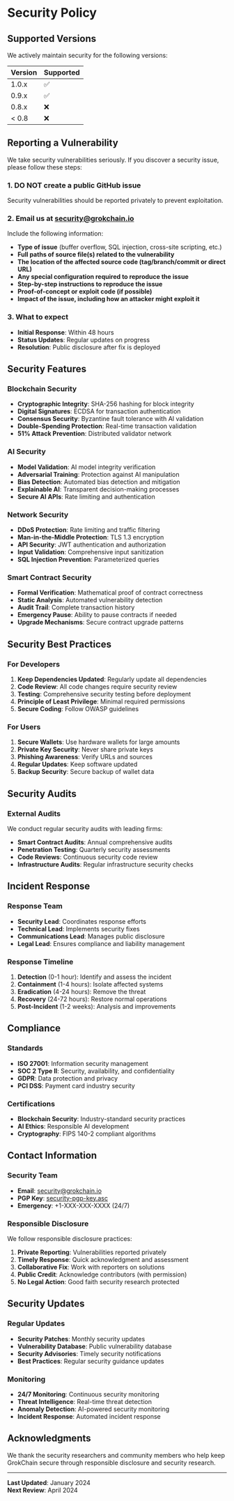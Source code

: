 # Security Policy

## Supported Versions

We actively maintain security for the following versions:

| Version | Supported          |
| ------- | ------------------ |
| 1.0.x   | :white_check_mark: |
| 0.9.x   | :white_check_mark: |
| 0.8.x   | :x:                |
| < 0.8   | :x:                |

## Reporting a Vulnerability

We take security vulnerabilities seriously. If you discover a security issue, please follow these steps:

### 1. **DO NOT** create a public GitHub issue
Security vulnerabilities should be reported privately to prevent exploitation.

### 2. Email us at security@grokchain.io
Include the following information:
- **Type of issue** (buffer overflow, SQL injection, cross-site scripting, etc.)
- **Full paths of source file(s) related to the vulnerability**
- **The location of the affected source code (tag/branch/commit or direct URL)**
- **Any special configuration required to reproduce the issue**
- **Step-by-step instructions to reproduce the issue**
- **Proof-of-concept or exploit code (if possible)**
- **Impact of the issue, including how an attacker might exploit it**

### 3. What to expect
- **Initial Response**: Within 48 hours
- **Status Updates**: Regular updates on progress
- **Resolution**: Public disclosure after fix is deployed

## Security Features

### Blockchain Security
- **Cryptographic Integrity**: SHA-256 hashing for block integrity
- **Digital Signatures**: ECDSA for transaction authentication
- **Consensus Security**: Byzantine fault tolerance with AI validation
- **Double-Spending Protection**: Real-time transaction validation
- **51% Attack Prevention**: Distributed validator network

### AI Security
- **Model Validation**: AI model integrity verification
- **Adversarial Training**: Protection against AI manipulation
- **Bias Detection**: Automated bias detection and mitigation
- **Explainable AI**: Transparent decision-making processes
- **Secure AI APIs**: Rate limiting and authentication

### Network Security
- **DDoS Protection**: Rate limiting and traffic filtering
- **Man-in-the-Middle Protection**: TLS 1.3 encryption
- **API Security**: JWT authentication and authorization
- **Input Validation**: Comprehensive input sanitization
- **SQL Injection Prevention**: Parameterized queries

### Smart Contract Security
- **Formal Verification**: Mathematical proof of contract correctness
- **Static Analysis**: Automated vulnerability detection
- **Audit Trail**: Complete transaction history
- **Emergency Pause**: Ability to pause contracts if needed
- **Upgrade Mechanisms**: Secure contract upgrade patterns

## Security Best Practices

### For Developers
1. **Keep Dependencies Updated**: Regularly update all dependencies
2. **Code Review**: All code changes require security review
3. **Testing**: Comprehensive security testing before deployment
4. **Principle of Least Privilege**: Minimal required permissions
5. **Secure Coding**: Follow OWASP guidelines

### For Users
1. **Secure Wallets**: Use hardware wallets for large amounts
2. **Private Key Security**: Never share private keys
3. **Phishing Awareness**: Verify URLs and sources
4. **Regular Updates**: Keep software updated
5. **Backup Security**: Secure backup of wallet data

## Security Audits

### External Audits
We conduct regular security audits with leading firms:
- **Smart Contract Audits**: Annual comprehensive audits
- **Penetration Testing**: Quarterly security assessments
- **Code Reviews**: Continuous security code review
- **Infrastructure Audits**: Regular infrastructure security checks



## Incident Response

### Response Team
- **Security Lead**: Coordinates response efforts
- **Technical Lead**: Implements security fixes
- **Communications Lead**: Manages public disclosure
- **Legal Lead**: Ensures compliance and liability management

### Response Timeline
1. **Detection** (0-1 hour): Identify and assess the incident
2. **Containment** (1-4 hours): Isolate affected systems
3. **Eradication** (4-24 hours): Remove the threat
4. **Recovery** (24-72 hours): Restore normal operations
5. **Post-Incident** (1-2 weeks): Analysis and improvements

## Compliance

### Standards
- **ISO 27001**: Information security management
- **SOC 2 Type II**: Security, availability, and confidentiality
- **GDPR**: Data protection and privacy
- **PCI DSS**: Payment card industry security

### Certifications
- **Blockchain Security**: Industry-standard security practices
- **AI Ethics**: Responsible AI development
- **Cryptography**: FIPS 140-2 compliant algorithms

## Contact Information

### Security Team
- **Email**: security@grokchain.io
- **PGP Key**: [security-pgp-key.asc](https://grokchain.io/security-pgp-key.asc)
- **Emergency**: +1-XXX-XXX-XXXX (24/7)

### Responsible Disclosure
We follow responsible disclosure practices:
1. **Private Reporting**: Vulnerabilities reported privately
2. **Timely Response**: Quick acknowledgment and assessment
3. **Collaborative Fix**: Work with reporters on solutions
4. **Public Credit**: Acknowledge contributors (with permission)
5. **No Legal Action**: Good faith security research protected

## Security Updates

### Regular Updates
- **Security Patches**: Monthly security updates
- **Vulnerability Database**: Public vulnerability database
- **Security Advisories**: Timely security notifications
- **Best Practices**: Regular security guidance updates

### Monitoring
- **24/7 Monitoring**: Continuous security monitoring
- **Threat Intelligence**: Real-time threat detection
- **Anomaly Detection**: AI-powered security monitoring
- **Incident Response**: Automated incident response

## Acknowledgments

We thank the security researchers and community members who help keep GrokChain secure through responsible disclosure and security research.

---

**Last Updated**: January 2024  
**Next Review**: April 2024 